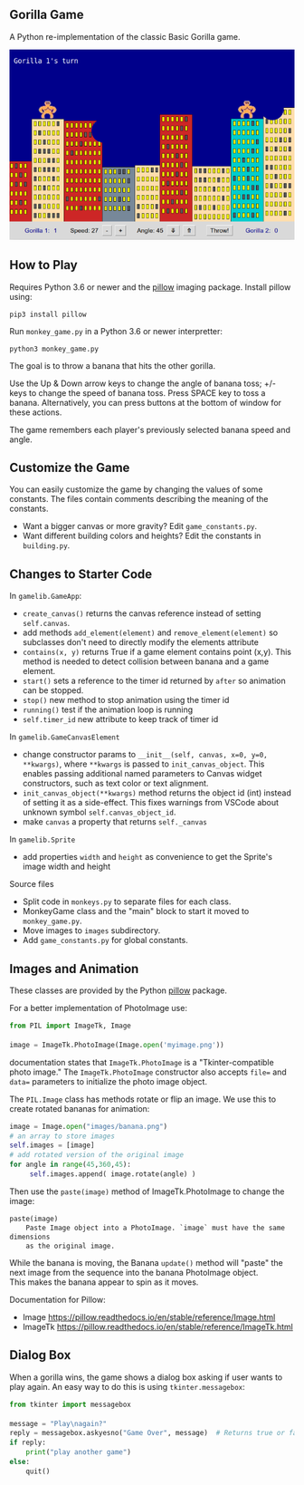 ## Gorilla Game

A Python re-implementation of the classic Basic Gorilla game.

![game screenshot](images/gorilla-game.png)

## How to Play

Requires Python 3.6 or newer and the [pillow][pillow] imaging package.
Install pillow using:
```shell
pip3 install pillow
```

Run `monkey_game.py` in a Python 3.6 or newer interpretter:
```shell
python3 monkey_game.py
```

The goal is to throw a banana that hits the other gorilla.

Use the Up & Down arrow keys to change the angle of banana toss; +/- keys to change the speed of banana toss. Press SPACE key to toss a banana. Alternatively, you can press buttons at the bottom of window for these actions.

The game remembers each player's previously selected banana speed and angle.

## Customize the Game

You can easily customize the game by changing the values of some constants.
The files contain comments describing the meaning of the constants.

* Want a bigger canvas or more gravity?  Edit `game_constants.py`.
* Want different building colors and heights? Edit the constants in `building.py`.

## Changes to Starter Code


In `gamelib.GameApp`:

* `create_canvas()` returns the canvas reference instead of setting `self.canvas`.
* add methods `add_element(element)` and `remove_element(element)` so subclasses don't need to directly modify the elements attribute
* `contains(x, y)` returns True if a game element contains point (x,y). This method is needed to detect collision between banana and a game element.
* `start()` sets a reference to the timer id returned by `after` so animation can be stopped.
* `stop()` new method to stop animation using the timer id
* `running()` test if the animation loop is running
* `self.timer_id` new attribute to keep track of timer id

In `gamelib.GameCanvasElement` 

* change constructor params to `__init__(self, canvas, x=0, y=0, **kwargs)`, where `**kwargs` is passed to `init_canvas_object`. This enables passing additional named parameters to Canvas widget constructors, such as text color or text alignment.
* `init_canvas_object(**kwargs)` method returns the object id (int) instead of setting it as a side-effect.  This fixes warnings from VSCode about unknown symbol `self.canvas_object_id`.
* make `canvas` a property that returns `self._canvas`

In `gamelib.Sprite`
* add properties `width` and `height` as convenience to get the Sprite's image width and height

Source files

* Split code in `monkeys.py` to separate files for each class.
* MonkeyGame class and the "main" block to start it moved to `monkey_game.py`.
* Move images to `images` subdirectory.
* Add `game_constants.py` for global constants.

## Images and Animation

These classes are provided by the Python [pillow][pillow] package.

For a better implementation of PhotoImage use:
```python
from PIL import ImageTk, Image

image = ImageTk.PhotoImage(Image.open('myimage.png'))
```
documentation states that `ImageTk.PhotoImage` is a 
"Tkinter-compatible photo image."
The `ImageTk.PhotoImage` constructor also accepts `file=` and `data=`
parameters to initialize the photo image object.

The `PIL.Image` class has methods rotate or flip an image.
We use this to create rotated bananas for animation:
```python
image = Image.open("images/banana.png")
# an array to store images
self.images = [image]
# add rotated version of the original image
for angle in range(45,360,45):
     self.images.append( image.rotate(angle) )
```

Then use the `paste(image)` method of ImageTk.PhotoImage to change the image:
```
paste(image)
    Paste Image object into a PhotoImage. `image` must have the same dimensions
    as the original image.
```

While the banana is moving, the Banana `update()` method will "paste" 
the next image from the sequence into the banana PhotoImage object.  
This makes the banana appear to spin as it moves.

Documentation for Pillow:
* Image <https://pillow.readthedocs.io/en/stable/reference/Image.html>
* ImageTk <https://pillow.readthedocs.io/en/stable/reference/ImageTk.html>

 
## Dialog Box

When a gorilla wins, the game shows a dialog box asking if user wants to play again.
An easy way to do this is using `tkinter.messagebox`:
```python
from tkinter import messagebox

message = "Play\nagain?"
reply = messagebox.askyesno("Game Over", message)  # Returns true or false
if reply:
    print("play another game")
else:
    quit()
```

[pillow]: https://pypi.org/project/Pillow/
